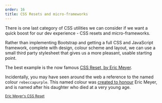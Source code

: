 ```yaml
---
order: 16
title: CSS Resets and micro-frameworks
---
```


There is one last category of CSS utilities we can consider if we want a quick boost for our dev experience - CSS resets and micro-frameworks.

Rather than implementing Bootstrap and getting a full CSS and JavaScript framework, complete with design, colour scheme and layout, we can use a small third party stylesheet that gives us a more pleasant, usable starting point.

The best example is the now famous [CSS Reset, by Eric Meyer](https://meyerweb.com/eric/tools/css/reset/).

Incidentally, you may have seen around the web a reference to the named colour `rebeccapurple`. This named colour was [created to honour](https://meyerweb.com/eric/thoughts/2014/06/19/rebeccapurple/) Eric Meyer, and is named after his daughter who died at a very young age.

<small>[Eric Meyer's CSS Reset](https://meyerweb.com/eric/tools/css/reset/)</small>